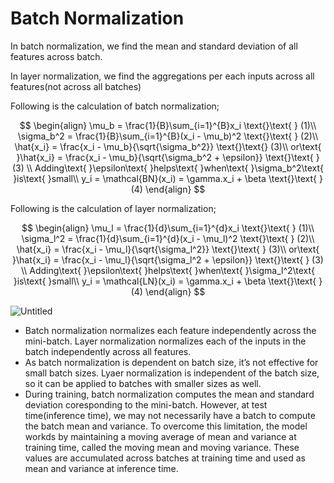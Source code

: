 # Batch Normalization

In batch normalization, we find the mean and standard deviation of all features across batch. 

In layer normalization, we find the aggregations per each inputs across all features(not across all batches) 

Following is the calculation of batch normalization; 

$$
\begin{align}
\mu_b = \frac{1}{B}\sum_{i=1}^{B}x_i \text{}\text{ } (1)\\ \sigma_b^2 = \frac{1}{B}\sum_{i=1}^{B}(x_i - \mu_b)^2 \text{}\text{ } (2)\\ \hat{x_i} = \frac{x_i - \mu_b}{\sqrt{\sigma_b^2}} \text{}\text{} (3)\\ or\text{ }\hat{x_i} = \frac{x_i - \mu_b}{\sqrt{\sigma_b^2 + \epsilon}} \text{}\text{ } (3) \\ Adding\text{ }\epsilon\text{ }helps\text{ }when\text{ }\sigma_b^2\text{ }is\text{ }small\\ y_i = \mathcal{BN}(x_i) = \gamma.x_i + \beta \text{}\text{ }(4)
\end{align}
$$

Following is the calculation of layer normalization; 

$$
\begin{align}
\mu_l = \frac{1}{d}\sum_{i=1}^{d}x_i \text{}\text{ } (1)\\ \sigma_l^2 = \frac{1}{d}\sum_{i=1}^{d}(x_i - \mu_l)^2 \text{}\text{ } (2)\\ \hat{x_i} = \frac{x_i - \mu_l}{\sqrt{\sigma_l^2}} \text{}\text{ } (3)\\ or\text{ }\hat{x_i} = \frac{x_i - \mu_l}{\sqrt{\sigma_l^2 + \epsilon}} \text{}\text{ } (3) \\ Adding\text{ }\epsilon\text{ }helps\text{ }when\text{ }\sigma_l^2\text{ }is\text{ }small\\ y_i = \mathcal{LN}(x_i) = \gamma.x_i + \beta \text{}\text{ }(4)
\end{align}
$$

![Untitled](https://s3-us-west-2.amazonaws.com/secure.notion-static.com/b31eb06e-3fb1-4544-89b4-253b28afcec7/Untitled.png)

- Batch normalization normalizes each feature independently across the mini-batch. Layer normalization normalizes each of the inputs in the batch independently  across all features.
- As batch normalization is dependent on batch size, it’s not effective for small batch sizes. Lyaer normalization is independent of the batch size, so it can be applied to batches with smaller sizes as well.
- During training, batch normalization computes the mean and standard deviation coresponding to the mini-batch. However, at test time(inference time), we may not necessarily have a batch to compute the batch mean and variance. To overcome this limitation, the model workds by maintaining a moving average of mean and variance at training time, called the moving mean and moving variance. These values are accumulated across batches at training time and used as mean and variance at inference time.
